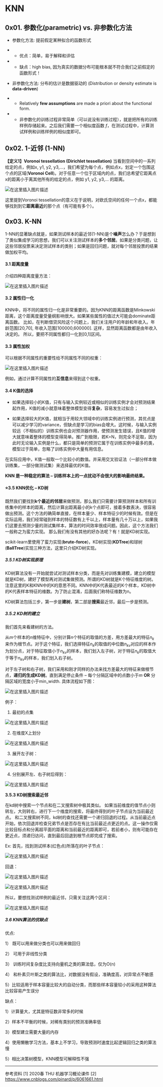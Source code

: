 # KNN

## 0x01. 参数化(parametric) vs. 非参数化方法

- 参数化方法: 提前假定某种拟合的函数形式

- - 优点：简单，易于解释和评估

- - 缺点：high bias, 因为真实的数据分布可能根本就不符合我们之前假定的函数形式！

- 非参数化方法:  分布的估计是数据驱动的 (Distribution or density estimate is **data-driven**)

- - Relatively **few assumptions** are made a priori about the functional form.

- - 非参数化的训练过程非常简单（可以说没有训练过程），就是把所有的训练样例存储起来。之后我们需要一个相似度函数 $f$，在测试过程中，计算测试样例和训练样例的相似度即可。

## 0x02. 1-近邻 (1-NN)
**【定义1】Voronoi tessellation (Dirichlet tessellation)**
当看到空间中的一系列给定的点，例如x, y1, y2, y3,…，我们希望为每个点，例如点x，划定一个包围这个点的区域(**Voronoi Cell**)。对于任意一个位于区域内的点，我们总希望它距离点x的距离小于离其他所有的给定的点，例如 y1, y2, y3,… 的距离。

![在这里插入图片描述](https://img-blog.csdnimg.cn/20210220203631988.png?x-oss-process=image/watermark,type_ZmFuZ3poZW5naGVpdGk,shadow_10,text_aHR0cHM6Ly9ibG9nLmNzZG4ubmV0L3dlaXhpbl80MTMzMjAwOQ==,size_16,color_FFFFFF,t_70)



这里提到Voronoi tessellation的意义在于说明，对欧氏空间的任何一个点x，都能够找到到它**距离最近**的那个点（有可能有多个）。

## 0x03. K-NN

1-NN的显著缺点就是，如果测试样本的最近邻(1-NN)是个**噪声**怎么办？于是想到了类似集成学习的思想，我们可以关注测试样本的**多个邻居**。如果是分类问题，让这些邻居投票来决定测试样本的类别；如果是回归问题，就对每个邻居投票的结果做加权平均。

#### 3.1 距离度量
介绍四种距离度量方法：

![在这里插入图片描述](https://img-blog.csdnimg.cn/20210220204239477.png?x-oss-process=image/watermark,type_ZmFuZ3poZW5naGVpdGk,shadow_10,text_aHR0cHM6Ly9ibG9nLmNzZG4ubmV0L3dlaXhpbl80MTMzMjAwOQ==,size_16,color_FFFFFF,t_70)



#### 3.2 属性归一化
KNN中，将不同的属性归一化是非常重要的。因为KNN的距离函数是Minkowski距离，这个距离度量受量纲影响很大。如果某些属性的值过大可能会dominate距离函数。
比如，在判断借贷风险这个问题上，我们关注用户的年龄和年收入。年龄范围[20,70], 年收入范围[100000,600000]. 这样，显然距离函数都是由年收入决定的。
所以，要把不同属性都归一化到[0,1]区间。

#### 3.3 属性加权
可以根据不同属性的重要性给不同属性不同的权重：

![在这里插入图片描述](https://img-blog.csdnimg.cn/20210220205204975.png)

例如，通过计算不同属性的**互信息**来得到这个权重。

#### 3.4 K值的选择
- 如果选择较小的K值，只有与输入实例较近或相似的训练实例才会对预测结果起作用，K值的减小就意味着整体模型变得**复杂**，容易发生过拟合；

- 如果选择较大的K值，就相当于用较大领域中的训练实例进行预测，其优点是可以减少学习的variance，但缺点是学习的bias会增大。这时候，与输入实例较远（不相似的）训练实例也会对预测器作用，使预测发生错误，且K值的增大就意味着整体的模型变得简单。推广到极限，若K=N，则完全不足取，因为此时无论输入实例是什么，都只是简单的预测它属于在训练实例中最多的类，模型过于简单，忽略了训练实例中大量有用信息。

在实际应用中，K值一般取一个比较小的数值。并采用交叉验证法（一部分样本做训练集，一部分做测试集）来选择最优的K值。

**KNN 是一种稳定的算法 – 训练样本上的一点扰动不会很大的影响最终结果。**



#### ⭐3.5 KNN优化 – KD树
既然我们要找到**k个最近的邻居**来做预测，那么我们只需要计算预测样本和所有训练集中的样本的距离，然后计算出距离最小的k个点即可，接着多数表决，很容易做出预测。这个方法的确简单直接，在样本量少、样本特征少的时候有效。但是在实际运用，我们经常碰到样本的特征数有上千以上，样本量有几十万以上，如果我们这要去预测少量的测试集样本，算法的时间效率很成问题。因此，这个方法我们一般称之为蛮力实现。
那么我们有没有其他的好办法呢？有！就是KD树实现。

scikit-learn里使用了蛮力实现(**brute-force**)，KD树实现(**KDTree**)和球树(**BallTree**)实现三种方法，这里只介绍KD树实现。

##### 3.5.1 KD树实现原理
KD树算法没有一开始就尝试对测试样本分类，而是先对训练集建模，建立的模型就是KD树，建好了模型再对测试集做预测。所谓的KD树就是K个特征维度的树。注意这里的K和KNN中的K的意思不同。KNN中的K代表最近的K个样本，KD树中的K代表样本特征的维数。为了防止混淆，后面我们称特征维数为n。

KD树算法包括三步，第一步是**建树**，第二部是**搜索**最近邻，最后一步是预测。

##### 3.5.2 KD树的建立
我们首先来看建树的方法。

从$m$个样本的$n$维特征中，分别计算$n$个特征的取值的方差，用方差最大的特征$n_k$来作为根节点。对于这个特征，我们选择特征$n_k$的取值的中位数$n_{kv}$对应的样本作为划分点，对于特征取值小于$n_{kv}$的样本，我们划入左子树，对于特征$n_k$的取值大于等于$n_{kv}$的样本，我们划入右子树。

对于左子树和右子树，我们采用和刚才同样的办法来找方差最大的特征来做根节点，**递归的生成KD树**。直到满足停止条件 – 每个分隔区域中的点数小于$m$ **OR** 分隔区域的宽度小于min_width.
具体流程如下图：

![在这里插入图片描述](https://img-blog.csdnimg.cn/20210220211612308.png?x-oss-process=image/watermark,type_ZmFuZ3poZW5naGVpdGk,shadow_10,text_aHR0cHM6Ly9ibG9nLmNzZG4ubmV0L3dlaXhpbl80MTMzMjAwOQ==,size_16,color_FFFFFF,t_70)



例子：

1. 最初的点集

![在这里插入图片描述](https://img-blog.csdnimg.cn/20210220211929383.png?x-oss-process=image/watermark,type_ZmFuZ3poZW5naGVpdGk,shadow_10,text_aHR0cHM6Ly9ibG9nLmNzZG4ubmV0L3dlaXhpbl80MTMzMjAwOQ==,size_16,color_FFFFFF,t_70)



2. 在维度X上划分

![在这里插入图片描述](https://img-blog.csdnimg.cn/20210220212029669.png?x-oss-process=image/watermark,type_ZmFuZ3poZW5naGVpdGk,shadow_10,text_aHR0cHM6Ly9ibG9nLmNzZG4ubmV0L3dlaXhpbl80MTMzMjAwOQ==,size_16,color_FFFFFF,t_70)

3. 展开左子树：

![在这里插入图片描述](https://img-blog.csdnimg.cn/20210220212131925.png?x-oss-process=image/watermark,type_ZmFuZ3poZW5naGVpdGk,shadow_10,text_aHR0cHM6Ly9ibG9nLmNzZG4ubmV0L3dlaXhpbl80MTMzMjAwOQ==,size_16,color_FFFFFF,t_70)

4. 分别展开左、右子树后得到：

![在这里插入图片描述](https://img-blog.csdnimg.cn/20210220212211741.png?x-oss-process=image/watermark,type_ZmFuZ3poZW5naGVpdGk,shadow_10,text_aHR0cHM6Ly9ibG9nLmNzZG4ubmV0L3dlaXhpbl80MTMzMjAwOQ==,size_16,color_FFFFFF,t_70)



**3.5.3 KD树搜索最近邻**

在kd树中搜索一个节点和在二叉搜索树中极其类似。
如果当前维度的值节点小则转左，大则转右，进行下一个维度的搜索，将最终得到的叶子节点设为当前最近点。
和二叉搜索树不同，kd树的查找还需要一个递归回退的过程。从当前最近点开始，依次回退并检查兄弟节点是否存在有比当前最近点更近的点。这一操作仅需比较目标点和分离超平面的距离和当前最近的距离即可，若前者小，则有可能存在更近点，须递归访问，直到最后回退到根节点即完成了搜索。

Ex:
首先，找到测试样本(红色点)所落在的叶子节点：

![在这里插入图片描述](https://img-blog.csdnimg.cn/20210220214026527.png?x-oss-process=image/watermark,type_ZmFuZ3poZW5naGVpdGk,shadow_10,text_aHR0cHM6Ly9ibG9nLmNzZG4ubmV0L3dlaXhpbl80MTMzMjAwOQ==,size_16,color_FFFFFF,t_70)



回退：

![在这里插入图片描述](https://img-blog.csdnimg.cn/20210220214325904.png?x-oss-process=image/watermark,type_ZmFuZ3poZW5naGVpdGk,shadow_10,text_aHR0cHM6Ly9ibG9nLmNzZG4ubmV0L3dlaXhpbl80MTMzMjAwOQ==,size_16,color_FFFFFF,t_70)



![在这里插入图片描述](https://img-blog.csdnimg.cn/20210220214425238.png?x-oss-process=image/watermark,type_ZmFuZ3poZW5naGVpdGk,shadow_10,text_aHR0cHM6Ly9ibG9nLmNzZG4ubmV0L3dlaXhpbl80MTMzMjAwOQ==,size_16,color_FFFFFF,t_70)



所以，要想找测试样例的最近邻，只需关注这两个区间：

![在这里插入图片描述](https://img-blog.csdnimg.cn/20210220214559837.png?x-oss-process=image/watermark,type_ZmFuZ3poZW5naGVpdGk,shadow_10,text_aHR0cHM6Ly9ibG9nLmNzZG4ubmV0L3dlaXhpbl80MTMzMjAwOQ==,size_16,color_FFFFFF,t_70)



##### 3.6 KNN算法的优缺点
优点:

1） 既可以用来做分类也可以用来做回归

2） 可用于非线性分类

3） 训练时间复杂度比支持向量机之类的算法低，仅为O(n)

4） 和朴素贝叶斯之类的算法比，对数据没有假设，准确度高，对异常点不敏感

5）比较适用于样本容量比较大的自动分类，而那些样本容量较小的采用这种算法比较容易产生误分

缺点：

1）计算量大，尤其是特征数非常多的时候

2）样本不平衡的时候，对稀有类别的预测准确率低

3）模型建立需要大量的内存

4）使用懒散学习方法，基本上不学习，导致预测时速度比起逻辑回归之类的算法慢

5）相比决策树模型，KNN模型可解释性不强





----

参考资料
[1] 2020春 THU 机器学习概论课件
[2] https://www.cnblogs.com/pinard/p/6061661.html
